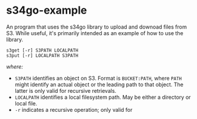 s34go-example
=====

An program that uses the s34go library to upload and downoad files from S3. While useful, it's
primarily intended as an example of how to use the library.

    s3get [-r] S3PATH LOCALPATH
    s3put [-r] LOCALPATH S3PATH

*where:*

* `S3PATH` identifies an object on S3. Format is `BUCKET:PATH`, where `PATH` might identify an actual object or the leading path to that object. The latter is only valid for recursive retrievals.
* `LOCALPATH` identifies a local filesystem path. May be either a directory or local file.
* `-r` indicates a recursive operation; only valid for 
